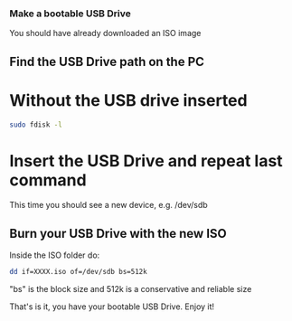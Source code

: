 ### Make a bootable USB Drive

You should have already downloaded an ISO image

## Find the USB Drive path on the PC
# Without the USB drive inserted

```bash
sudo fdisk -l
```

# Insert the USB Drive and repeat last command
This time you should see a new device, e.g. /dev/sdb

## Burn your USB Drive with the new ISO 

Inside the ISO folder do:

```bash
dd if=XXXX.iso of=/dev/sdb bs=512k
```
"bs" is the block size and 512k is a conservative and reliable size

That's is it, you have your bootable USB Drive. Enjoy it!

